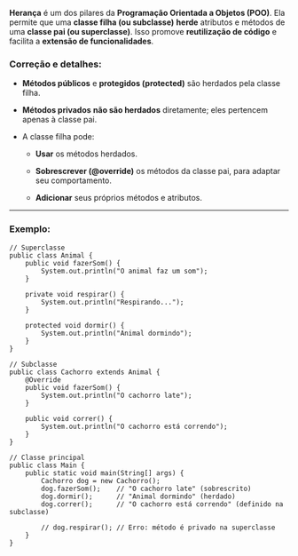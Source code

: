 **Herança** é um dos pilares da **Programação Orientada a Objetos (POO)**. Ela permite que uma **classe filha (ou subclasse)** **herde** atributos e métodos de uma **classe pai (ou superclasse)**. Isso promove **reutilização de código** e facilita a **extensão de funcionalidades**.

### Correção e detalhes:

- **Métodos públicos** e **protegidos (protected)** são herdados pela classe filha.
    
- **Métodos privados** **não são herdados** diretamente; eles pertencem apenas à classe pai.
    
- A classe filha pode:
    
    - **Usar** os métodos herdados.
        
    - **Sobrescrever (@override)** os métodos da classe pai, para adaptar seu comportamento.
        
    - **Adicionar** seus próprios métodos e atributos.
        

---

### Exemplo:

```
// Superclasse
public class Animal {
    public void fazerSom() {
        System.out.println("O animal faz um som");
    }

    private void respirar() {
        System.out.println("Respirando...");
    }

    protected void dormir() {
        System.out.println("Animal dormindo");
    }
}

// Subclasse
public class Cachorro extends Animal {
    @Override
    public void fazerSom() {
        System.out.println("O cachorro late");
    }

    public void correr() {
        System.out.println("O cachorro está correndo");
    }
}

// Classe principal
public class Main {
    public static void main(String[] args) {
        Cachorro dog = new Cachorro();
        dog.fazerSom();    // "O cachorro late" (sobrescrito)
        dog.dormir();      // "Animal dormindo" (herdado)
        dog.correr();      // "O cachorro está correndo" (definido na subclasse)

        // dog.respirar(); // Erro: método é privado na superclasse
    }
}

```

